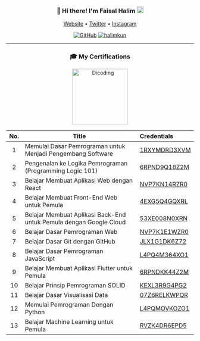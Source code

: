 <h3 align="center">
👋 Hi there! I'm Faisal Halim  <img src="https://hatscripts.github.io/circle-flags/flags/id.svg" width="18" />  
</h3>
<p align="center">
  <a href="https://www.halimkun.com">Website</a> • 
  <a href="https://twitter.com/hlmkun">Twitter</a> • 
  <a href="https://www.instagram.com/hlmkun/">Instagram</a>
</p>

<p align="center"> <a href="https://github.com/halimkun"><img alt="GitHub" src="https://img.shields.io/badge/dynamic/json?logo=github&label=Followers&labelColor=282c34&color=181717&query=%24.data.totalSubs&url=https%3A%2F%2Fapi.spencerwoo.com%2Fsubstats%2F%3Fsource%3Dgithub%26queryKey%3Dhalimkun&longCache=true"/></a> <a href="https://github.com/halimkun"><img src="https://komarev.com/ghpvc/?username=halimkun&label=Visitors" alt="halimkun" /></a> </p>

---
<h3 align="center">
  🎓 My Certifications
</h3>


<div align="center">
  <img src="https://www.dicoding.com/blog/wp-content/uploads/2014/12/dicoding-header-logo.png" alt="Dicoding" width="150" />

|  No.  | Title                                                              | Credentials                                                        |
| :---: | ------------------------------------------------------------------ | :----------------------------------------------------------------- |
|   1   | Memulai Dasar Pemrograman untuk Menjadi Pengembang Software        | [1RXYMDRD3XVM](https://www.dicoding.com/certificates/1RXYMDRD3XVM) |
|   2   | Pengenalan ke Logika Pemrograman (Programming Logic 101)           | [6RPND9Q18Z2M](https://www.dicoding.com/certificates/6RPND9Q18Z2M) |
|   3   | Belajar Membuat Aplikasi Web dengan React                          | [NVP7KN14RZR0](https://www.dicoding.com/certificates/NVP7KN14RZR0) |
|   4   | Belajar Membuat Front-End Web untuk Pemula                         | [4EXG5Q4GQXRL](https://www.dicoding.com/certificates/4EXG5Q4GQXRL) |
|   5   | Belajar Membuat Aplikasi Back-End untuk Pemula dengan Google Cloud | [53XE008N0XRN](https://www.dicoding.com/certificates/53XE008N0XRN) |
|   6   | Belajar Dasar Pemrograman Web                                      | [NVP7K1E1WZR0](https://www.dicoding.com/certificates/NVP7K1E1WZR0) |
|   7   | Belajar Dasar Git dengan GitHub                                    | [JLX1G1DK6Z72](https://www.dicoding.com/certificates/JLX1G1DK6Z72) |
|   8   | Belajar Dasar Pemrograman JavaScript                               | [L4PQ4M364XO1](https://www.dicoding.com/certificates/L4PQ4M364XO1) |
|   9   | Belajar Membuat Aplikasi Flutter untuk Pemula                      | [6RPNDKK44Z2M](https://www.dicoding.com/certificates/6RPNDKK44Z2M) |
|  10   | Belajar Prinsip Pemrograman SOLID                                  | [KEXL3R9G4PG2](https://www.dicoding.com/certificates/KEXL3R9G4PG2) |
|  11   | Belajar Dasar Visualisasi Data                                     | [07Z6RELKWPQR](https://www.dicoding.com/certificates/07Z6RELKWPQR) |
|  12   | Memulai Pemrograman Dengan Python                                  | [L4PQMOVKOZO1](https://www.dicoding.com/certificates/L4PQMOVKOZO1) |
|  13   | Belajar Machine Learning untuk Pemula                              | [RVZK4DR6EPD5](https://www.dicoding.com/certificates/RVZK4DR6EPD5) |

</div>
